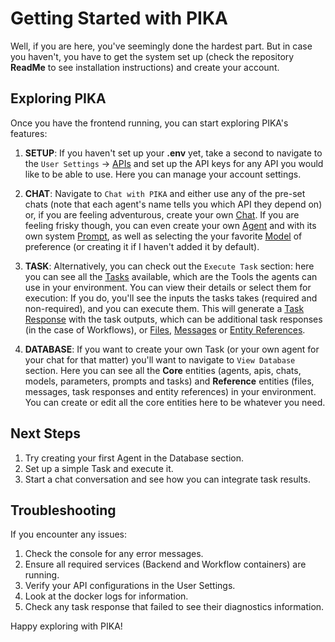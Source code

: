 # Getting Started with PIKA

Well, if you are here, you've seemingly done the hardest part. But in case you haven't, you have to get the system set up (check the repository **ReadMe** to see installation instructions) and create your account. 

## Exploring PIKA

Once you have the frontend running, you can start exploring PIKA's features:

1. **SETUP**: If you haven't set up your **.env** yet, take a second to navigate to the `User Settings` -> [APIs](/knowledgebase/api) and set up the API keys for any API you would like to be able to use. Here you can manage your account settings. 

2. **CHAT**: Navigate to `Chat with PIKA` and either use any of the pre-set chats (note that each agent's name tells you which API they depend on) or, if you are feeling adventurous, create your own [Chat](/knowledgebase/chat). If you are feeling frisky though, you can even create your own [Agent](/knowledgebase/agent) and with its own system [Prompt](/knowledgebase/prompt), as well as selecting the your favorite [Model](/knowledgebase/model) of preference (or creating it if I haven't added it by default). 

3. **TASK**: Alternatively, you can check out the `Execute Task` section: here you can see all the [Tasks](/knowledgebase/task) available, which are the Tools the agents can use in your environment. You can view their details or select them for execution: If you do, you'll see the inputs the tasks takes (required and non-required), and you can execute them. This will generate a [Task Response](/knowledgebase/task_response) with the task outputs, which can be additional task responses (in the case of Workflows), or [Files](/knowledgebase/file), [Messages](/knowledgebase/message) or [Entity References](/knowledgebase/entity_reference). 

4. **DATABASE**: If you want to create your own Task (or your own agent for your chat for that matter) you'll want to navigate to `View Database` section. Here you can see all the **Core** entities (agents, apis, chats, models, parameters, prompts and tasks) and **Reference** entities (files, messages, task responses and entity references) in your environment. You can create or edit all the core entities here to be whatever you need. 

## Next Steps

1. Try creating your first Agent in the Database section.
2. Set up a simple Task and execute it.
3. Start a chat conversation and see how you can integrate task results.

## Troubleshooting

If you encounter any issues:
1. Check the console for any error messages.
2. Ensure all required services (Backend and Workflow containers) are running.
3. Verify your API configurations in the User Settings. 
4. Look at the docker logs for information. 
5. Check any task response that failed to see their diagnostics information. 

Happy exploring with PIKA!